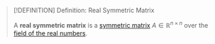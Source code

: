 >[!DEFINITION] Definition: Real Symmetric Matrix
>
>A **real symmetric matrix** is a [symmetric matrix](../../Square%20Matrices/Symmetric%20Matrices/Symmetric%20Matrix.md) $A \in \mathbb{R}^{n \times n}$ over the [field of the real numbers](../../../../Fields/Real%20Numbers/The%20Field%20of%20the%20Real%20Numbers.md).
>